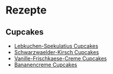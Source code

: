 # Rezepte

## Cupcakes
* [Lebkuchen-Spekulatius Cupcakes](https://github.com/lociii/rezepte/blob/master/cupcakes/lebkuchen-spekulatius.md)
* [Schwarzwaelder-Kirsch Cupcakes](https://github.com/lociii/rezepte/blob/master/cupcakes/schwarzwaelder-kirsch.md)
* [Vanille-Frischkaese-Creme Cupcakes](https://github.com/lociii/rezepte/blob/master/cupcakes/vanille-frischkaese-creme.md)
* [Bananencreme Cupcakes](https://github.com/lociii/rezepte/blob/master/cupcakes/bananencreme.md)
